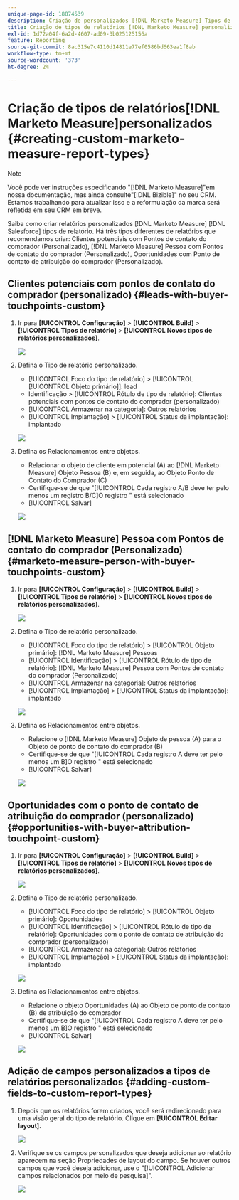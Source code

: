 ```yaml
---
unique-page-id: 18874539
description: Criação de personalizados [!DNL Marketo Measure] Tipos de relatório - [!DNL Marketo Measure] - Documentação do produto
title: Criação de tipos de relatórios [!DNL Marketo Measure] personalizados
exl-id: 1d72a04f-6a2d-4607-ad09-3b025125156a
feature: Reporting
source-git-commit: 8ac315e7c4110d14811e77ef0586bd663ea1f8ab
workflow-type: tm+mt
source-wordcount: '373'
ht-degree: 2%

---
```


# Criação de tipos de relatórios[!DNL Marketo Measure]personalizados {#creating-custom-marketo-measure-report-types}

>[!NOTE]
>
>Você pode ver instruções especificando &quot;[!DNL Marketo Measure]&quot;em nossa documentação, mas ainda consulte&quot;[!DNL Bizible]&quot; no seu CRM. Estamos trabalhando para atualizar isso e a reformulação da marca será refletida em seu CRM em breve.

Saiba como criar relatórios personalizados [!DNL Marketo Measure] [!DNL Salesforce] tipos de relatório. Há três tipos diferentes de relatórios que recomendamos criar: Clientes potenciais com Pontos de contato do comprador (Personalizado), [!DNL Marketo Measure] Pessoa com Pontos de contato do comprador (Personalizado), Oportunidades com Ponto de contato de atribuição do comprador (Personalizado).

## Clientes potenciais com pontos de contato do comprador (personalizado) {#leads-with-buyer-touchpoints-custom}

1. Ir para **[!UICONTROL Configuração]** > **[!UICONTROL Build]** > **[!UICONTROL Tipos de relatório]** > **[!UICONTROL Novos tipos de relatórios personalizados]**.

   ![](assets/1.png)

1. Defina o Tipo de relatório personalizado.

   * [!UICONTROL Foco do tipo de relatório] > [!UICONTROL [!UICONTROL Objeto primário]]: lead
   * Identificação > [!UICONTROL Rótulo de tipo de relatório]: Clientes potenciais com pontos de contato do comprador (personalizado)
   * [!UICONTROL Armazenar na categoria]: Outros relatórios
   * [!UICONTROL Implantação] > [!UICONTROL Status da implantação]: implantado

   ![](assets/2.png)

1. Defina os Relacionamentos entre objetos.

   * Relacionar o objeto de cliente em potencial (A) ao [!DNL Marketo Measure] Objeto Pessoa (B) e, em seguida, ao Objeto Ponto de Contato do Comprador (C)
   * Certifique-se de que &quot;[!UICONTROL Cada registro A/B deve ter pelo menos um registro B/C]O registro &quot; está selecionado
   * [!UICONTROL Salvar]

   ![](assets/3.png)

## [!DNL Marketo Measure] Pessoa com Pontos de contato do comprador (Personalizado) {#marketo-measure-person-with-buyer-touchpoints-custom}

1. Ir para **[!UICONTROL Configuração]** > **[!UICONTROL Build]** > **[!UICONTROL Tipos de relatório]** > **[!UICONTROL Novos tipos de relatórios personalizados]**.

   ![](assets/4.png)

1. Defina o Tipo de relatório personalizado.

   * [!UICONTROL Foco do tipo de relatório] > [!UICONTROL Objeto primário]: [!DNL Marketo Measure] Pessoas
   * [!UICONTROL Identificação] > [!UICONTROL Rótulo de tipo de relatório]: [!DNL Marketo Measure] Pessoa com Pontos de contato do comprador (Personalizado)
   * [!UICONTROL Armazenar na categoria]: Outros relatórios
   * [!UICONTROL Implantação] > [!UICONTROL Status da implantação]: implantado

   ![](assets/5.png)

1. Defina os Relacionamentos entre objetos.

   * Relacione o [!DNL Marketo Measure] Objeto de pessoa (A) para o Objeto de ponto de contato do comprador (B)
   * Certifique-se de que &quot;[!UICONTROL Cada registro A deve ter pelo menos um B]O registro &quot; está selecionado
   * [!UICONTROL Salvar]

   ![](assets/6.png)

## Oportunidades com o ponto de contato de atribuição do comprador (personalizado) {#opportunities-with-buyer-attribution-touchpoint-custom}

1. Ir para **[!UICONTROL Configuração]** > **[!UICONTROL Build]** > **[!UICONTROL Tipos de relatório]** > **[!UICONTROL Novos tipos de relatórios personalizados]**.

   ![](assets/7.png)

1. Defina o Tipo de relatório personalizado.

   * [!UICONTROL Foco do tipo de relatório] > [!UICONTROL Objeto primário]: Oportunidades
   * [!UICONTROL Identificação] > [!UICONTROL Rótulo de tipo de relatório]: Oportunidades com o ponto de contato de atribuição do comprador (personalizado)
   * [!UICONTROL Armazenar na categoria]: Outros relatórios
   * [!UICONTROL Implantação] > [!UICONTROL Status da implantação]: implantado

   ![](assets/8.png)

1. Defina os Relacionamentos entre objetos.

   * Relacione o objeto Oportunidades (A) ao Objeto de ponto de contato (B) de atribuição do comprador
   * Certifique-se de que &quot;[!UICONTROL Cada registro A deve ter pelo menos um B]O registro &quot; está selecionado
   * [!UICONTROL Salvar]

   ![](assets/9.png)

## Adição de campos personalizados a tipos de relatórios personalizados {#adding-custom-fields-to-custom-report-types}

1. Depois que os relatórios forem criados, você será redirecionado para uma visão geral do tipo de relatório. Clique em **[!UICONTROL Editar layout]**.

   ![](assets/10.png)

1. Verifique se os campos personalizados que deseja adicionar ao relatório aparecem na seção Propriedades de layout do campo. Se houver outros campos que você deseja adicionar, use o &quot;[!UICONTROL Adicionar campos relacionados por meio de pesquisa]&quot;.

   ![](assets/11.png)
